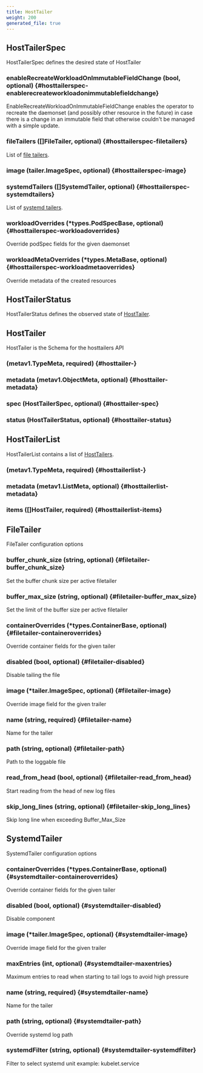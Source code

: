 ```yaml
---
title: HostTailer
weight: 200
generated_file: true
---
```


## HostTailerSpec

HostTailerSpec defines the desired state of HostTailer

### enableRecreateWorkloadOnImmutableFieldChange (bool, optional) {#hosttailerspec-enablerecreateworkloadonimmutablefieldchange}

EnableRecreateWorkloadOnImmutableFieldChange enables the operator to recreate the daemonset (and possibly other resource in the future) in case there is a change in an immutable field that otherwise couldn't be managed with a simple update. 


### fileTailers ([]FileTailer, optional) {#hosttailerspec-filetailers}

List of [file tailers](#filetailer). 


### image (tailer.ImageSpec, optional) {#hosttailerspec-image}


### systemdTailers ([]SystemdTailer, optional) {#hosttailerspec-systemdtailers}

List of [systemd tailers](#systemdtailer). 


### workloadOverrides (*types.PodSpecBase, optional) {#hosttailerspec-workloadoverrides}

Override podSpec fields for the given daemonset 


### workloadMetaOverrides (*types.MetaBase, optional) {#hosttailerspec-workloadmetaoverrides}

Override metadata of the created resources 



## HostTailerStatus

HostTailerStatus defines the observed state of [HostTailer](#hosttailer).


## HostTailer

HostTailer is the Schema for the hosttailers API

###  (metav1.TypeMeta, required) {#hosttailer-}


### metadata (metav1.ObjectMeta, optional) {#hosttailer-metadata}


### spec (HostTailerSpec, optional) {#hosttailer-spec}


### status (HostTailerStatus, optional) {#hosttailer-status}



## HostTailerList

HostTailerList contains a list of [HostTailers](#hosttailer).

###  (metav1.TypeMeta, required) {#hosttailerlist-}


### metadata (metav1.ListMeta, optional) {#hosttailerlist-metadata}


### items ([]HostTailer, required) {#hosttailerlist-items}



## FileTailer

FileTailer configuration options

### buffer_chunk_size (string, optional) {#filetailer-buffer_chunk_size}

Set the buffer chunk size per active filetailer 


### buffer_max_size (string, optional) {#filetailer-buffer_max_size}

Set the limit of the buffer size per active filetailer 


### containerOverrides (*types.ContainerBase, optional) {#filetailer-containeroverrides}

Override container fields for the given tailer 


### disabled (bool, optional) {#filetailer-disabled}

Disable tailing the file 


### image (*tailer.ImageSpec, optional) {#filetailer-image}

Override image field for the given trailer 


### name (string, required) {#filetailer-name}

Name for the tailer 


### path (string, optional) {#filetailer-path}

Path to the loggable file 


### read_from_head (bool, optional) {#filetailer-read_from_head}

Start reading from the head of new log files 


### skip_long_lines (string, optional) {#filetailer-skip_long_lines}

Skip long line when exceeding Buffer_Max_Size 



## SystemdTailer

SystemdTailer configuration options

### containerOverrides (*types.ContainerBase, optional) {#systemdtailer-containeroverrides}

Override container fields for the given tailer 


### disabled (bool, optional) {#systemdtailer-disabled}

Disable component 


### image (*tailer.ImageSpec, optional) {#systemdtailer-image}

Override image field for the given trailer 


### maxEntries (int, optional) {#systemdtailer-maxentries}

Maximum entries to read when starting to tail logs to avoid high pressure 


### name (string, required) {#systemdtailer-name}

Name for the tailer 


### path (string, optional) {#systemdtailer-path}

Override systemd log path 


### systemdFilter (string, optional) {#systemdtailer-systemdfilter}

Filter to select systemd unit example: kubelet.service 



